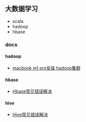 ## 大数据学习

* scala
* hadoop
* hbase

### docs

#### hadoop

* [macbook m1 pro安装 hadoop集群](docs/hadoop/install.md)

#### hbase

* [Hbase常见错误解决](docs/hbase/resolve.md)
#### hive

* [Hive常见错误解决](docs/hive/resolve.md)